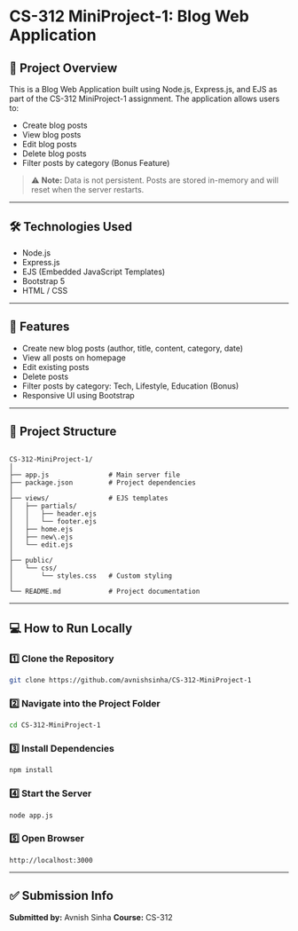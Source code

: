 # CS-312 MiniProject-1: Blog Web Application

## 📌 Project Overview

This is a Blog Web Application built using Node.js, Express.js, and EJS as part of the CS-312 MiniProject-1 assignment. The application allows users to:

- Create blog posts
- View blog posts
- Edit blog posts
- Delete blog posts
- Filter posts by category (Bonus Feature)

> ⚠ **Note:** Data is not persistent. Posts are stored in-memory and will reset when the server restarts.

---

## 🛠 Technologies Used

- Node.js
- Express.js
- EJS (Embedded JavaScript Templates)
- Bootstrap 5
- HTML / CSS

---

## 🚀 Features

- Create new blog posts (author, title, content, category, date)
- View all posts on homepage
- Edit existing posts
- Delete posts
- Filter posts by category: Tech, Lifestyle, Education (Bonus)
- Responsive UI using Bootstrap

---

## 📂 Project Structure

```

CS-312-MiniProject-1/
│
├── app.js               # Main server file
├── package.json         # Project dependencies
│
├── views/               # EJS templates
│   ├── partials/
│   │   ├── header.ejs
│   │   └── footer.ejs
│   ├── home.ejs
│   ├── new\.ejs
│   └── edit.ejs
│
├── public/
│   └── css/
│       └── styles.css   # Custom styling
│
└── README.md            # Project documentation

````

---

## 💻 How to Run Locally

### 1️⃣ Clone the Repository

```bash
git clone https://github.com/avnishsinha/CS-312-MiniProject-1
````

### 2️⃣ Navigate into the Project Folder

```bash
cd CS-312-MiniProject-1
```

### 3️⃣ Install Dependencies

```bash
npm install
```

### 4️⃣ Start the Server

```bash
node app.js
```

### 5️⃣ Open Browser

```
http://localhost:3000
```
---

## ✅ Submission Info

**Submitted by:** Avnish Sinha
**Course:** CS-312



